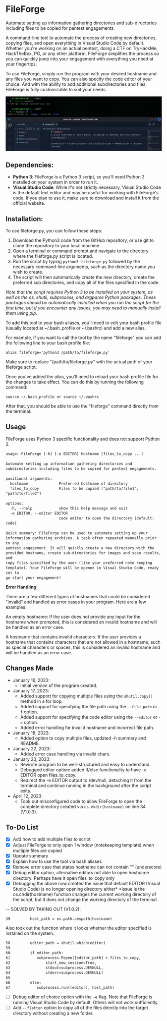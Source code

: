 # FileForge
Automate setting up information gathering directories and sub-directories including files to be copied for pentest engagements.

A command-line tool to automate the process of creating new directories, copying files, and open everything in Visual Studio Code by default. Whether you're working on an actual pentest, doing a CTF on TryHackMe, HackTheBox, PG, or any other platform, FileForge simplifies the process so you can quickly jump into your engagement with everything you need at your fingertips.

To use FileForge, simply run the program with your desired hostname and any files you want to copy. You can also specify the code editor of your choice. And with the ability to add additional subdirectories and files, FileForge is fully customizable to suit your needs.

![image](example.png)

## Dependencies:
- **Python 3**: FileForge is a Python 3 script, so you'll need Python 3 installed on your system in order to run it.
- **Visual Studio Code**: While it's not strictly necessary, Visual Studio Code is the default text editor and may be useful for working with FileForge's code. If you plan to use it, make sure to download and install it from the official website.

## Installation:
To use fileforge.py, you can follow these steps:

1. Download the Python3 code from the GitHub repository, or use git to clone the repository to your local machine.
2. Open a terminal or command prompt and navigate to the directory where the fileforge.py script is located.
3. Run the script by typing `python3 fileforge.py` followed by the necessary command-line arguments, such as the directory name you wish to create.
4. The script will then automatically create the new directory, create the preferred sub directories, and copy all of the files specified in the code.

_Note that the script requires Python 3 to be installed on your system, as well as the os, shutil, subprocess, and argparse Python packages. These packages should be automatically installed when you run the script for the first time, but if you encounter any issues, you may need to manually install them using pip._

To add this tool to your bash aliases, you'll need to edit your bash profile file (usually located at ~/.bash_profile or ~/.bashrc) and add a new alias.

For example, if you want to call the tool by the name "fileforge" you can add the following line to your bash profile file:

```
alias fileforge='python3 /path/to/fileforge.py'
```
Make sure to replace "/path/to/fileforge.py" with the actual path of your fileforge script.

Once you've added the alias, you'll need to reload your bash profile file for the changes to take effect. You can do this by running the following command:

```
source ~/.bash_profile or source ~/.bashrc
```

After that, you should be able to use the "fileforge" command directly from the terminal.

## Usage
FileForge uses Python 3 specific functionality and does not support Python 2.
```
usage: FileForge [-h] [-e EDITOR] hostname [files_to_copy ...]

Automate setting up information gathering directories and subdirectories including files to be copied for pentest engagements.

positional arguments:
  hostname              Preferred hostname of directory
  files_to_copy         Files to be copied ["path/to/file1", "path/to/file2"]

options:
  -h, --help            show this help message and exit
  -e EDITOR, --editor EDITOR
                        code editor to open the directory (default: code)

Quick summary: FileForge can be used to automate setting up your information gathering archives. A task often repeated manually prior to any
pentest engagement. It will quickly create a new directory with the provided hostname, create sub-directories for images and scan results, and
copy files specified by the user (like your preferred note keeping template). Your FileForge will be opened in Visual Studio Code, ready set to
go start your engagement!
```

**Error Handling**:

There are a few different types of hostnames that could be considered "invalid" and handled as error cases in your program. Here are a few examples:

An empty hostname: If the user does not provide any input for the hostname when prompted, this is considered an invalid hostname and will be handled as an error case.

A hostname that contains invalid characters: If the user provides a hostname that contains characters that are not allowed in a hostname, such as special characters or spaces, this is considered an invalid hostname and will be handled as an error case.

## Changes Made
- January 16, 2023:
    - Initial version of the program created.
- January 17, 2023: 
    - Added support for copying multiple files using the `shutil.copy()` method in a for loop.
    - Added support for specifying the file path using the `--file_path` or `-f` option.
    - Added support for specifying the code editor using the `--editor` or `-e` option.
    - Added error handling for invalid hostname and incorrect file path.
- January 18, 2023:
    - Added option to copy multiple files, updated -h summary and README.
- January 22, 2023:
    - Added error case handling via invalid chars.
- January 23, 2023: 
    - Rewrote program to be well-structured and easy to understand.
    - Debugged editor option: added if/else functionality to have -e EDITOR open files_to_copy.
    - Redirect the -e EDITOR output to /dev/null, detaching it from the terminal and continue running in the background after the script exits.
- April 12, 2023:
    - Took out misconfigured code to allow FileForge to open the complete directory created via `os.mkdir(hostname)` on line 34 (V1.0.3).

## To-Do List
- [x] Add how to add multiple files to script
- [x] Adjust FileForge to only open 1 window (notekeeping template) when multiple files are copied
- [x] Update summary
- [x] Explain how to use the tool via bash aliases
- [x] Remove error case that states hostname can not contain "" (underscore)
- [x] Debug editor option, alternative editors not able to open hostname directory. Perhaps have it open files_to_copy only
- [x] Debugging the above now created the issue that default EDITOR (Visual Studio Code) is no longer opening directory either*
*Issue is the os.chdir(hostname) function changes the current working directory of the script, but it does not change the working directory of the terminal.

-- SOLVED BY TAKING OUT (V1.0.2):
```python3
39         host_path = os.path.abspath(hostname)
```

Also took out the function where it looks whether the editor specified is installed on the system.
```python3
58         editor_path = shutil.which(editor)
59
60         if editor_path:
61            subprocess.Popen([editor_path] + files_to_copy,
62                start_new_session=True, 
63                stdout=subprocess.DEVNULL,
64                stderr=subprocess.DEVNULL)
65        
66         else:
67            subprocess.run([editor], host_path)
```

- [ ] Debug editor of choice option with the `-e` flag. Note that FileForge is running Visual Studio Code by default. Others will not work sufficiently.
- [ ] Add `--flatten` option to copy all of the files directly into the target directory without creating a new folder.
